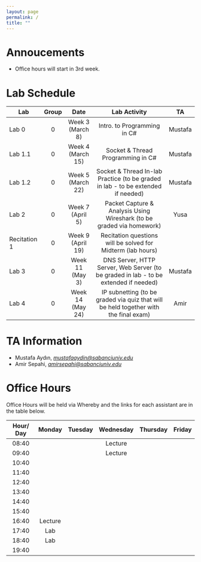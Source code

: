 ```yaml
---
layout: page
permalink: /
title: ""
---
```


# Annoucements
- Office hours will start in 3rd week.


# Lab Schedule

| Lab          |  Group  |         Date            |                                     Lab Activity                                     |   TA    |
| ------------ | :-----: | :---------------------: | :----------------------------------------------------------------------------------: | :-----: |
| Lab 0        | 0 | Week 3<br/>(March 8) |                             Intro. to Programming in C#                              |  Mustafa |
| Lab 1.1      | 0 |  Week 4<br/>(March 15) |                          Socket & Thread Programming in C#                           |  Mustafa  |
| Lab 1.2      | 0 | Week 5<br/>(March 22) |                Socket & Thread In-lab Practice (to be graded in lab - to be extended if needed)                 |  Mustafa  |
| Lab 2        | 0 | Week 7<br/>(April 5) |        Packet Capture & Analysis Using Wireshark (to be graded via homework)         |   Yusa |
| Recitation 1 | 0 |  Week 9<br/>(April 19) |             Recitation questions will be solved for Midterm (lab hours)              |  |
| Lab 3        | 0 | Week 11<br/>(May 3) |              DNS Server, HTTP Server, Web Server (to be graded in lab - to be extended if needed)               | Mustafa |
| Lab 4        | 0 |  Week 14<br/>(May 24) | IP subnetting (to be graded via quiz that will be held together with the final exam) | Amir |


# TA Information

- Mustafa Aydın,  *mustafaaydin@sabanciuniv.edu*
- Amir Sepahi, *amirsepahi@sabanciuniv.edu*  

# Office Hours

Office Hours will be held via Whereby and the links for each assistant are in the table below. 

| Hour/ Day |     **Monday**      |  **Tuesday**  										 |  **Wednesday**  |  **Thursday**   |     **Friday**      |
| :-------: | :-----------------: | :-----------: 										 | :-------------: | :-------------: | :-----------------: |
|   08:40   | 				 	  |       										 | Lecture                |                 |                     |
|   09:40   | 		 	  |        										 | Lecture                |                 |                     |
|   10:40   |                     |               										 |                 |  			     |                     |
|   11:40   |                     |  |  |  ||
|   12:40   |                     |  |  | ||
|   13:40   |                     |  |                 |  |                     |
|   14:40   |                     |  |                 |  |  |
|   15:40   |                     |  |                 |                 |  |
|   16:40   |    Lecture                 |  |                 |  ||
|   17:40   |  Lab |               										 |                 |  ||
|   18:40   |  Lab |               										 |                 |                 |                     |
|   19:40   |                     |                                                      |                 |                 |                     |
